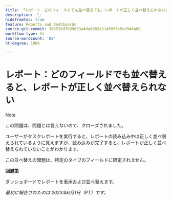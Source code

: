 ```yaml
---
title: 「レポート：どのフィールドでも並べ替えても、レポートが正しく並べ替えられない」
description: 「」
hidefromtoc: true
feature: Reports and Dashboards
source-git-commit: 386528d7b99053a4da6982e2140933c5cd348a08
workflow-type: ht
source-wordcount: '88'
ht-degree: 100%

---
```



# レポート：どのフィールドでも並べ替えると、レポートが正しく並べ替えられない

>[!NOTE]
>
>この問題は、問題とは言えないので、クローズされました。

ユーザーがタスクレポートを実行すると、レポートの読み込み中は正しく並べ替えられているように見えますが、読み込みが完了すると、レポートが正しく並べ替えられていないことがわかります。

この並べ替えの問題は、特定のタイプのフィールドに限定されません。

**回避策**

ダッシュボードでレポートを表示および並べ替えます。

_最初に報告されたのは 2023年6月1日（PT）です。_
